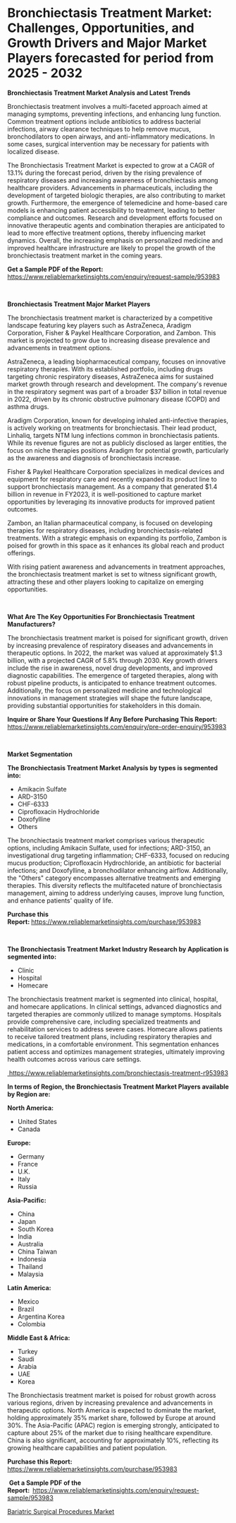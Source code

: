 <p><h1>Bronchiectasis Treatment Market: Challenges, Opportunities, and Growth Drivers and Major Market Players forecasted for period from 2025 - 2032</h1></p><p><strong>Bronchiectasis Treatment Market Analysis and Latest Trends</strong></p>
<p><p>Bronchiectasis treatment involves a multi-faceted approach aimed at managing symptoms, preventing infections, and enhancing lung function. Common treatment options include antibiotics to address bacterial infections, airway clearance techniques to help remove mucus, bronchodilators to open airways, and anti-inflammatory medications. In some cases, surgical intervention may be necessary for patients with localized disease.</p><p>The Bronchiectasis Treatment Market is expected to grow at a CAGR of 13.1% during the forecast period, driven by the rising prevalence of respiratory diseases and increasing awareness of bronchiectasis among healthcare providers. Advancements in pharmaceuticals, including the development of targeted biologic therapies, are also contributing to market growth. Furthermore, the emergence of telemedicine and home-based care models is enhancing patient accessibility to treatment, leading to better compliance and outcomes. Research and development efforts focused on innovative therapeutic agents and combination therapies are anticipated to lead to more effective treatment options, thereby influencing market dynamics. Overall, the increasing emphasis on personalized medicine and improved healthcare infrastructure are likely to propel the growth of the bronchiectasis treatment market in the coming years.</p></p>
<p><strong>Get a Sample PDF of the Report:&nbsp;</strong> <a href="https://www.reliablemarketinsights.com/enquiry/request-sample/953983?utm_campaign=2951&utm_medium=2&utm_source=Github&utm_content=ia&utm_term=07032025&utm_id=bronchiectasis-treatment">https://www.reliablemarketinsights.com/enquiry/request-sample/953983</a></p>
<p>&nbsp;</p>
<p><strong>Bronchiectasis Treatment Major Market Players</strong></p>
<p><p>The bronchiectasis treatment market is characterized by a competitive landscape featuring key players such as AstraZeneca, Aradigm Corporation, Fisher & Paykel Healthcare Corporation, and Zambon. This market is projected to grow due to increasing disease prevalence and advancements in treatment options.</p><p>AstraZeneca, a leading biopharmaceutical company, focuses on innovative respiratory therapies. With its established portfolio, including drugs targeting chronic respiratory diseases, AstraZeneca aims for sustained market growth through research and development. The company's revenue in the respiratory segment was part of a broader $37 billion in total revenue in 2022, driven by its chronic obstructive pulmonary disease (COPD) and asthma drugs.</p><p>Aradigm Corporation, known for developing inhaled anti-infective therapies, is actively working on treatments for bronchiectasis. Their lead product, Linhaliq, targets NTM lung infections common in bronchiectasis patients. While its revenue figures are not as publicly disclosed as larger entities, the focus on niche therapies positions Aradigm for potential growth, particularly as the awareness and diagnosis of bronchiectasis increase.</p><p>Fisher & Paykel Healthcare Corporation specializes in medical devices and equipment for respiratory care and recently expanded its product line to support bronchiectasis management. As a company that generated $1.4 billion in revenue in FY2023, it is well-positioned to capture market opportunities by leveraging its innovative products for improved patient outcomes.</p><p>Zambon, an Italian pharmaceutical company, is focused on developing therapies for respiratory diseases, including bronchiectasis-related treatments. With a strategic emphasis on expanding its portfolio, Zambon is poised for growth in this space as it enhances its global reach and product offerings.</p><p>With rising patient awareness and advancements in treatment approaches, the bronchiectasis treatment market is set to witness significant growth, attracting these and other players looking to capitalize on emerging opportunities.</p></p>
<p>&nbsp;</p>
<p><strong>What Are The Key Opportunities For Bronchiectasis Treatment Manufacturers?</strong></p>
<p><p>The bronchiectasis treatment market is poised for significant growth, driven by increasing prevalence of respiratory diseases and advancements in therapeutic options. In 2022, the market was valued at approximately $1.3 billion, with a projected CAGR of 5.8% through 2030. Key growth drivers include the rise in awareness, novel drug developments, and improved diagnostic capabilities. The emergence of targeted therapies, along with robust pipeline products, is anticipated to enhance treatment outcomes. Additionally, the focus on personalized medicine and technological innovations in management strategies will shape the future landscape, providing substantial opportunities for stakeholders in this domain.</p></p>
<p><strong>Inquire or Share Your Questions If Any Before Purchasing This Report:</strong> <a href="https://www.reliablemarketinsights.com/enquiry/pre-order-enquiry/953983?utm_campaign=2951&utm_medium=2&utm_source=Github&utm_content=ia&utm_term=07032025&utm_id=bronchiectasis-treatment">https://www.reliablemarketinsights.com/enquiry/pre-order-enquiry/953983</a></p>
<p>&nbsp;</p>
<p><strong>Market Segmentation</strong></p>
<p><strong>The Bronchiectasis Treatment Market Analysis by types is segmented into:</strong></p>
<p><ul><li>Amikacin Sulfate</li><li>ARD-3150</li><li>CHF-6333</li><li>Ciprofloxacin Hydrochloride</li><li>Doxofylline</li><li>Others</li></ul></p>
<p><p>The bronchiectasis treatment market comprises various therapeutic options, including Amikacin Sulfate, used for infections; ARD-3150, an investigational drug targeting inflammation; CHF-6333, focused on reducing mucus production; Ciprofloxacin Hydrochloride, an antibiotic for bacterial infections; and Doxofylline, a bronchodilator enhancing airflow. Additionally, the "Others" category encompasses alternative treatments and emerging therapies. This diversity reflects the multifaceted nature of bronchiectasis management, aiming to address underlying causes, improve lung function, and enhance patients' quality of life.</p></p>
<p><strong>Purchase this Report:&nbsp;</strong><a href="https://www.reliablemarketinsights.com/purchase/953983?utm_campaign=2951&utm_medium=2&utm_source=Github&utm_content=ia&utm_term=07032025&utm_id=bronchiectasis-treatment">https://www.reliablemarketinsights.com/purchase/953983</a></p>
<p>&nbsp;</p>
<p><strong>The Bronchiectasis Treatment Market Industry Research by Application is segmented into:</strong></p>
<p><ul><li>Clinic</li><li>Hospital</li><li>Homecare</li></ul></p>
<p><p>The bronchiectasis treatment market is segmented into clinical, hospital, and homecare applications. In clinical settings, advanced diagnostics and targeted therapies are commonly utilized to manage symptoms. Hospitals provide comprehensive care, including specialized treatments and rehabilitation services to address severe cases. Homecare allows patients to receive tailored treatment plans, including respiratory therapies and medications, in a comfortable environment. This segmentation enhances patient access and optimizes management strategies, ultimately improving health outcomes across various care settings.</p></p>
<p><a href="https://www.reliablemarketinsights.com/bronchiectasis-treatment-r953983?utm_campaign=2951&utm_medium=2&utm_source=Github&utm_content=ia&utm_term=07032025&utm_id=bronchiectasis-treatment">&nbsp;https://www.reliablemarketinsights.com/bronchiectasis-treatment-r953983</a></p>
<p><strong>In terms of Region, the Bronchiectasis Treatment Market Players available by Region are:</strong></p>
<p>
    <p> <strong> North America: </strong>
        <ul>
            <li>United States</li>
            <li>Canada</li>
        </ul>
        </p> 
    <p> <strong> Europe: </strong>
        <ul>
            <li>Germany</li>
            <li>France</li>
            <li>U.K.</li>
            <li>Italy</li>
            <li>Russia</li>
        </ul>
        </p> 
    <p> <strong> Asia-Pacific: </strong>
        <ul>
            <li>China</li>
            <li>Japan</li>
            <li>South Korea</li>
            <li>India</li>
            <li>Australia</li>
            <li>China Taiwan</li>
            <li>Indonesia</li>
            <li>Thailand</li>
            <li>Malaysia</li>
        </ul>
        </p> 
    <p> <strong> Latin America: </strong>
        <ul>
            <li>Mexico</li>
            <li>Brazil</li>
            <li>Argentina Korea</li>
            <li>Colombia</li>
        </ul>
        </p> 
    <p> <strong> Middle East & Africa: </strong>
        <ul>
            <li>Turkey</li>
            <li>Saudi</li>
            <li>Arabia</li>
            <li>UAE</li>
            <li>Korea</li>
        </ul>
    </p>
    </p>
<p><p>The Bronchiectasis treatment market is poised for robust growth across various regions, driven by increasing prevalence and advancements in therapeutic options. North America is expected to dominate the market, holding approximately 35% market share, followed by Europe at around 30%. The Asia-Pacific (APAC) region is emerging strongly, anticipated to capture about 25% of the market due to rising healthcare expenditure. China is also significant, accounting for approximately 10%, reflecting its growing healthcare capabilities and patient population.</p></p>
<p><strong>Purchase this Report: </strong><a href="https://www.reliablemarketinsights.com/purchase/953983?utm_campaign=2951&utm_medium=2&utm_source=Github&utm_content=ia&utm_term=07032025&utm_id=bronchiectasis-treatment">https://www.reliablemarketinsights.com/purchase/953983</a></p>
<p>&nbsp;<strong>Get a Sample PDF of the Report:&nbsp;&nbsp;</strong><a href="https://www.reliablemarketinsights.com/enquiry/request-sample/953983?utm_campaign=2951&utm_medium=2&utm_source=Github&utm_content=ia&utm_term=07032025&utm_id=bronchiectasis-treatment">https://www.reliablemarketinsights.com/enquiry/request-sample/953983</a></p>
<p><strong></strong></p>
<p><p><a href="https://github.com/chaturberville8181/Market-Research-Report-List-1/blob/main/bariatric-surgical-procedures-market.md?utm_campaign=2951&utm_medium=2&utm_source=Github&utm_content=ia&utm_term=07032025&utm_id=bronchiectasis-treatment">Bariatric Surgical Procedures Market</a></p></p>